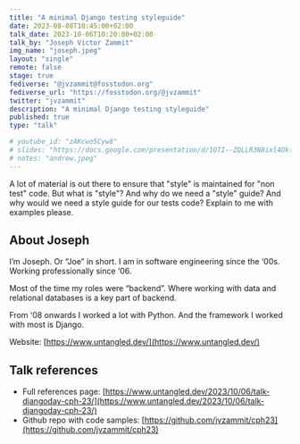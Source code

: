 ```yaml
---
title: "A minimal Django testing styleguide"
date: 2023-08-08T10:45:00+02:00
talk_date: 2023-10-06T10:20:00+02:00
talk_by: "Joseph Victor Zammit"
img_name: "joseph.jpeg"
layout: "single"
remote: false
stage: true
fediverse: "@jvzammit@fosstodon.org"
fediverse_url: "https://fosstodon.org/@jvzammit"
twitter: "jvzammit"
description: "A minimal Django testing styleguide"
published: true
type: "talk"

# youtube_id: "zAKcwo5Cyw8"
# slides: "https://docs.google.com/presentation/d/1OTI--ZQLLR3N8ixl4OktEwbXfiau_0BNXicl_3j5uYc/edit?usp=sharing"
# notes: "andrew.jpeg"
---
```


A lot of material is out there to ensure that "style" is maintained for "non test" code. But what is "style"? And why do we need a "style" guide? And why would we need a style guide for our tests code? Explain to me with examples please.

## About Joseph

I’m Joseph. Or “Joe” in short. I am in software engineering since the ‘00s. Working professionally since ‘06.

Most of the time my roles were “backend”. Where working with data and relational databases is a key part of backend.

From ‘08 onwards I worked a lot with Python. And the framework I worked with most is Django.

Website: [https://www.untangled.dev/](https://www.untangled.dev/)

## Talk references

* Full references page: [https://www.untangled.dev/2023/10/06/talk-djangoday-cph-23/](https://www.untangled.dev/2023/10/06/talk-djangoday-cph-23/)
* Github repo with code samples: [https://github.com/jvzammit/cph23](https://github.com/jvzammit/cph23)
